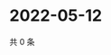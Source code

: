 # 2022-05-12

共 0 条

<!-- BEGIN WEIBO -->
<!-- 最后更新时间 Thu May 12 2022 18:19:57 GMT+0800 (China Standard Time) -->

<!-- END WEIBO -->
